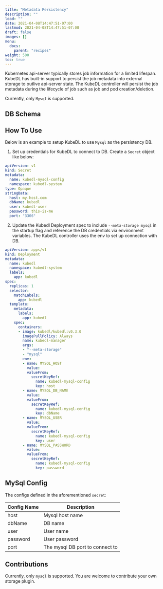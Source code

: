 ```yaml
---
title: "Metadata Persistency"
description: ""
lead: ""
date: 2021-04-08T14:47:51-07:00
lastmod: 2021-04-08T14:47:51-07:00
draft: false
images: []
menu:
  docs:
    parent: "recipes"
weight: 500
toc: true
---
```


Kubernetes api-server typically stores job information for a limited lifespan. KubeDL has built-in support to persist the
job metadata into external storage to outlive api-server state.
The KubeDL controller will persist the job metadata during the lifecycle of job such as job and pod creation/deletion.

Currently, only `Mysql` is supported.

## DB Schema

## How To Use
Below is an example to setup KubeDL to use `Mysql` as the persistency DB.

1. Set up credentials for KubeDL to connect to DB. Create a `Secret` object like below:

```yaml
apiVersion: v1
kind: Secret
metadata:
  name: kubedl-mysql-config
  namespace: kubedl-system
type: Opaque
stringData:
  host: my.host.com
  dbName: kubedl
  user: kubedl-user
  password: this-is-me
  port: "3306"
```

2. Update the Kubedl Deployment spec to include `--meta-storage mysql` in the startup flag and reference the DB credentials
via environment variables. The KubeDL controller uses the env to set up connection with DB.

```yaml
apiVersion: apps/v1
kind: Deployment
metadata:
  name: kubedl
  namespace: kubedl-system
  labels:
    app: kubedl
spec:
  replicas: 1
  selector:
    matchLabels:
      app: kubedl
  template:
    metadata:
      labels:
        app: kubedl
    spec:
      containers:
      - image: kubedl/kubedl:v0.3.0
        imagePullPolicy: Always
        name: kubedl-manager
        args:
        - "--meta-storage"
        - "mysql"
        env:
        - name: MYSQL_HOST
          value:
          valueFrom:
            secretKeyRef:
              name: kubedl-mysql-config
              key: host
        - name: MYSQL_DB_NAME
          value:
          valueFrom:
            secretKeyRef:
              name: kubedl-mysql-config
              key: dbName
        - name: MYSQL_USER
          value:
          valueFrom:
            secretKeyRef:
              name: kubedl-mysql-config
              key: user
        - name: MYSQL_PASSWORD
          value:
          valueFrom:
            secretKeyRef:
              name: kubedl-mysql-config
              key: password
```


## MySql Config
The configs defined in the aforementioned `secret`:

| Config Name   |   Description    |
|------------- |-------------|
| host | Mysql host name |
| dbName | DB name|
| user | User name|
| password | User password|
| port | The mysql DB port to connect to |

## Contributions

Currently, only `mysql` is supported. You are welcome to contribute your own storage plugin.
